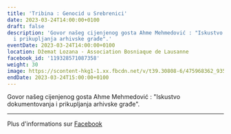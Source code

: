 ```yaml
---
title: 'Tribina : Genocid u Srebrenici'
date: 2023-03-24T14:00:00+0100
draft: false
description: 'Govor našeg cijenjenog gosta Ahme Mehmedović : "Iskustvo dokumentovanja
  i prikupljanja arhivske građe".'
eventDate: 2023-03-24T14:00:00+0100
location: Džemat Lozana - Association Bosniaque de Lausanne
facebook_id: '119328571087358'
weight: 30
image: https://scontent-hkg1-1.xx.fbcdn.net/v/t39.30808-6/475968362_935496025377664_1254503329331924344_n.jpg?_nc_cat=109&ccb=1-7&_nc_sid=9e60e4&_nc_ohc=zRzrzIhj1gIQ7kNvwHs5cRH&_nc_oc=AdkgEx8_-CU_Tee1ErVj2qC1sdPyun148R6tSh9cDGYGSUzeEbkHJmjWWqY1UU7prEc&_nc_zt=23&_nc_ht=scontent-hkg1-1.xx&edm=ABTKTjYEAAAA&_nc_gid=88FBp0UdesbZQcI88fgdxg&oh=00_AfIurJRGHv7PdGg9uWNiuZHnU1zZ20sjEi1n8luMgx4xaQ&oe=682F1247
endDate: 2023-03-24T15:00:00+0100
---
```


Govor našeg cijenjenog gosta Ahme Mehmedović : "Iskustvo dokumentovanja i prikupljanja arhivske građe".

---

Plus d'informations sur [Facebook](https://facebook.com/events/119328571087358)